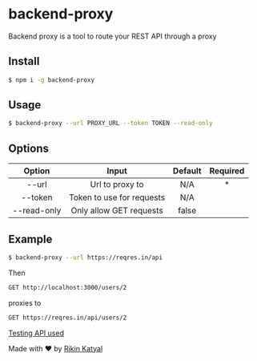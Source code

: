 # backend-proxy

Backend proxy is a tool to route your REST API through a proxy

## Install

```bash
$ npm i -g backend-proxy
```

## Usage

```bash
$ backend-proxy --url PROXY_URL --token TOKEN --read-only
```

## Options

| Option        | Input         | Default  | Required |
| :-------------: |:-------------:| :-----:| :-----:|
| --url | Url to proxy to | N/A | *|
| --token | Token to use for requests | N/A | |
| --read-only | Only allow GET requests | false |  |

## Example

```bash
$ backend-proxy --url https://reqres.in/api
```
Then
```bash
GET http://localhost:3000/users/2
```
proxies to
```bash
GET https://reqres.in/api/users/2
```

[Testing API used](https://github.com/benhowdle89/reqres)

Made with ❤ by [Rikin Katyal](https://github.com/sirvar)

